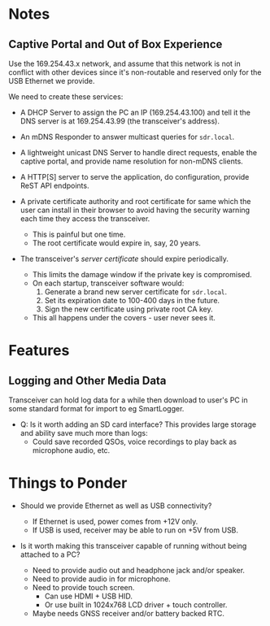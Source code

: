 # Notes

## Captive Portal and Out of Box Experience
Use the 169.254.43.x network, and assume that this network is not in
conflict with other devices since it's non-routable and reserved only
for the USB Ethernet we provide.

We need to create these services:

* A DHCP Server to assign the PC an IP (169.254.43.100) and tell it
  the DNS server is at 169.254.43.99 (the transceiver's address).

* An mDNS Responder to answer multicast queries for `sdr.local`.

* A lightweight unicast DNS Server to handle direct requests, enable
  the captive portal, and provide name resolution for non-mDNS
  clients.

* A HTTP[S] server to serve the application, do configuration, provide
  ReST API endpoints.

* A private certificate authority and root certificate for same which
  the user can install in their browser to avoid having the security
  warning each time they access the transceiver.
  * This is painful but one time.
  * The root certificate would expire in, say, 20 years.

* The transceiver's _server certificate_ should expire periodically.
  * This limits the damage window if the private key is compromised.
  * On each startup, transceiver software would:
    1. Generate a brand new server certificate for `sdr.local`.
	2. Set its expiration date to 100-400 days in the future.
	3. Sign the new certificate using private root CA key.
  * This all happens under the covers - user never sees it.
  

# Features

## Logging and Other Media Data
Transceiver can hold log data for a while then download to user's PC
in some standard format for import to eg SmartLogger.

* Q: Is it worth adding an SD card interface?
  This provides large storage and ability save much more than logs:
  * Could save recorded QSOs, voice recordings to play back as
    microphone audio, etc.


# Things to Ponder
* Should we provide Ethernet as well as USB connectivity?
  * If Ethernet is used, power comes from +12V only.
  * If USB is used, receiver may be able to run on +5V from USB.

* Is it worth making this transceiver capable of running without being
  attached to a PC?
  * Need to provide audio out and headphone jack and/or speaker.
  * Need to provide audio in for microphone.
  * Need to provide touch screen.
    * Can use HDMI + USB HID.
	* Or use built in 1024x768 LCD driver + touch controller.
  * Maybe needs GNSS receiver and/or battery backed RTC.
